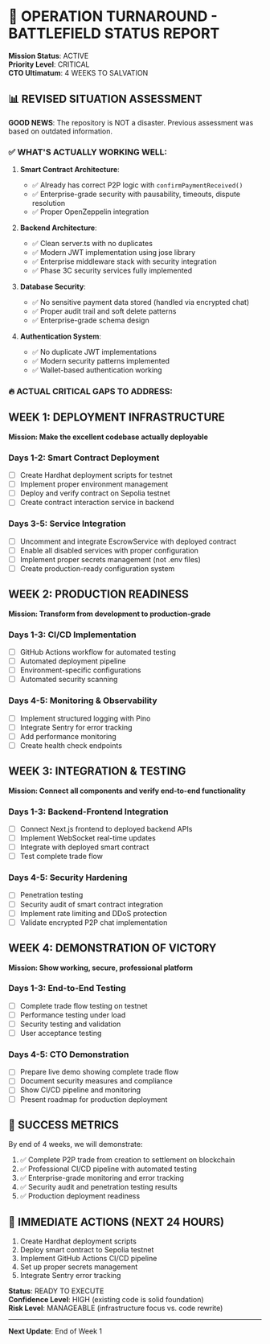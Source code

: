 # 🚨 OPERATION TURNAROUND - BATTLEFIELD STATUS REPORT

**Mission Status**: ACTIVE  
**Priority Level**: CRITICAL  
**CTO Ultimatum**: 4 WEEKS TO SALVATION  

## 📊 REVISED SITUATION ASSESSMENT

**GOOD NEWS**: The repository is NOT a disaster. Previous assessment was based on outdated information.

### ✅ WHAT'S ACTUALLY WORKING WELL:

1. **Smart Contract Architecture**: 
   - ✅ Already has correct P2P logic with `confirmPaymentReceived()` 
   - ✅ Enterprise-grade security with pausability, timeouts, dispute resolution
   - ✅ Proper OpenZeppelin integration

2. **Backend Architecture**: 
   - ✅ Clean server.ts with no duplicates
   - ✅ Modern JWT implementation using jose library
   - ✅ Enterprise middleware stack with security integration
   - ✅ Phase 3C security services fully implemented

3. **Database Security**: 
   - ✅ No sensitive payment data stored (handled via encrypted chat)
   - ✅ Proper audit trail and soft delete patterns
   - ✅ Enterprise-grade schema design

4. **Authentication System**: 
   - ✅ No duplicate JWT implementations
   - ✅ Modern security patterns implemented
   - ✅ Wallet-based authentication working

### 🔥 ACTUAL CRITICAL GAPS TO ADDRESS:

## WEEK 1: DEPLOYMENT INFRASTRUCTURE
**Mission: Make the excellent codebase actually deployable**

### Days 1-2: Smart Contract Deployment
- [ ] Create Hardhat deployment scripts for testnet
- [ ] Implement proper environment management
- [ ] Deploy and verify contract on Sepolia testnet
- [ ] Create contract interaction service in backend

### Days 3-5: Service Integration
- [ ] Uncomment and integrate EscrowService with deployed contract
- [ ] Enable all disabled services with proper configuration
- [ ] Implement proper secrets management (not .env files)
- [ ] Create production-ready configuration system

## WEEK 2: PRODUCTION READINESS
**Mission: Transform from development to production-grade**

### Days 1-3: CI/CD Implementation  
- [ ] GitHub Actions workflow for automated testing
- [ ] Automated deployment pipeline
- [ ] Environment-specific configurations
- [ ] Automated security scanning

### Days 4-5: Monitoring & Observability
- [ ] Implement structured logging with Pino
- [ ] Integrate Sentry for error tracking
- [ ] Add performance monitoring
- [ ] Create health check endpoints

## WEEK 3: INTEGRATION & TESTING
**Mission: Connect all components and verify end-to-end functionality**

### Days 1-3: Backend-Frontend Integration
- [ ] Connect Next.js frontend to deployed backend APIs
- [ ] Implement WebSocket real-time updates
- [ ] Integrate with deployed smart contract
- [ ] Test complete trade flow

### Days 4-5: Security Hardening
- [ ] Penetration testing
- [ ] Security audit of smart contract integration  
- [ ] Implement rate limiting and DDoS protection
- [ ] Validate encrypted P2P chat implementation

## WEEK 4: DEMONSTRATION OF VICTORY
**Mission: Show working, secure, professional platform**

### Days 1-3: End-to-End Testing
- [ ] Complete trade flow testing on testnet
- [ ] Performance testing under load
- [ ] Security testing and validation
- [ ] User acceptance testing

### Days 4-5: CTO Demonstration  
- [ ] Prepare live demo showing complete trade flow
- [ ] Document security measures and compliance
- [ ] Show CI/CD pipeline and monitoring
- [ ] Present roadmap for production deployment

## 🎯 SUCCESS METRICS

By end of 4 weeks, we will demonstrate:
1. ✅ Complete P2P trade from creation to settlement on blockchain
2. ✅ Professional CI/CD pipeline with automated testing
3. ✅ Enterprise-grade monitoring and error tracking
4. ✅ Security audit and penetration testing results
5. ✅ Production deployment readiness

## 🚀 IMMEDIATE ACTIONS (NEXT 24 HOURS)

1. Create Hardhat deployment scripts
2. Deploy smart contract to Sepolia testnet  
3. Implement GitHub Actions CI/CD pipeline
4. Set up proper secrets management
5. Integrate Sentry error tracking

**Status**: READY TO EXECUTE  
**Confidence Level**: HIGH (existing code is solid foundation)  
**Risk Level**: MANAGEABLE (infrastructure focus vs. code rewrite)

---

**Next Update**: End of Week 1
